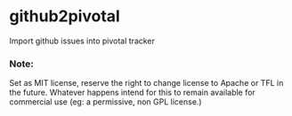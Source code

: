 # github2pivotal
Import github issues into pivotal tracker



### Note:
Set as MIT license, reserve the right to change license to Apache or TFL in the future.  Whatever happens intend for this to remain available for commercial use (eg: a permissive, non GPL license.)
